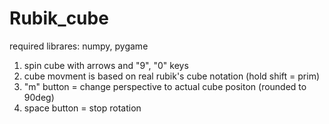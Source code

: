 # Rubik_cube
required librares: numpy, pygame

1) spin cube with arrows and "9", "0" keys
2) cube movment is based on real rubik's cube notation (hold shift = prim)
3) "m" button = change perspective to actual cube positon (rounded to 90deg)
4) space button = stop rotation
